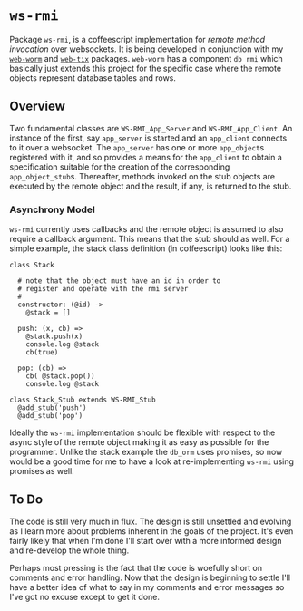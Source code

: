 # `ws-rmi`

Package `ws-rmi`, is a coffeescript implementation for *remote method
invocation* over websockets.  It is being developed in conjunction
with my [`web-worm`](https://github.com/alcarruth/web-worm) and
[`web-tix`](https://github.com/alcarruth/web-tix)
packages.  `web-worm` has a component `db_rmi` which basically just
extends this project for the specific case where the remote objects
represent database tables and rows.

## Overview

Two fundamental classes are `WS-RMI_App_Server` and
`WS-RMI_App_Client`.  An instance of the first, say `app_server` is
started and an `app_client` connects to it over a websocket.  The
`app_server` has one or more `app_object`s registered with it, and so
provides a means for the `app_client` to obtain a specification
suitable for the creation of the corresponding `app_object_stub`s.
Thereafter, methods invoked on the stub objects are executed by the
remote object and the result, if any, is returned to the stub.

### Asynchrony Model

`ws-rmi` currently uses callbacks and the remote object is assumed to
also require a callback argument. This means that the stub should as
well.  For a simple example, the stack class definition (in
coffeescript) looks like this:

```
class Stack

  # note that the object must have an id in order to
  # register and operate with the rmi server
  #
  constructor: (@id) ->
    @stack = []

  push: (x, cb) =>
    @stack.push(x)
    console.log @stack
    cb(true)

  pop: (cb) =>
    cb( @stack.pop())
    console.log @stack

class Stack_Stub extends WS-RMI_Stub
  @add_stub('push')
  @add_stub('pop')
```

Ideally the `ws-rmi` implementation should be flexible with respect to
the async style of the remote object making it as easy as possible for
the programmer.  Unlike the stack example the `db_orm` uses promises,
so now would be a good time for me to have a look at re-implementing
`ws-rmi` using promises as well.


## To Do

The code is still very much in flux. The design is still unsettled and
evolving as I learn more about problems inherent in the goals of the
project.  It's even fairly likely that when I'm done I'll start over
with a more informed design and re-develop the whole thing.

Perhaps most pressing is the fact that the code is woefully short on
comments and error handling.  Now that the design is beginning to
settle I'll have a better idea of what to say in my comments and error
messages so I've got no excuse except to get it done.
